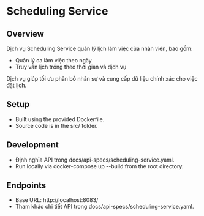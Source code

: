 # Scheduling Service

## Overview
Dịch vụ Scheduling Service quản lý lịch làm việc của nhân viên, bao gồm:
- Quản lý ca làm việc theo ngày
- Truy vấn lịch trống theo thời gian và dịch vụ

Dịch vụ giúp tối ưu phân bổ nhân sự và cung cấp dữ liệu chính xác cho việc đặt lịch.

## Setup
- Built using the provided Dockerfile.
- Source code is in the src/ folder.

## Development
- Định nghĩa API trong docs/api-specs/scheduling-service.yaml.
- Run locally via docker-compose up --build from the root directory.

## Endpoints
- Base URL: http://localhost:8083/
- Tham khảo chi tiết API trong docs/api-specs/scheduling-service.yaml.